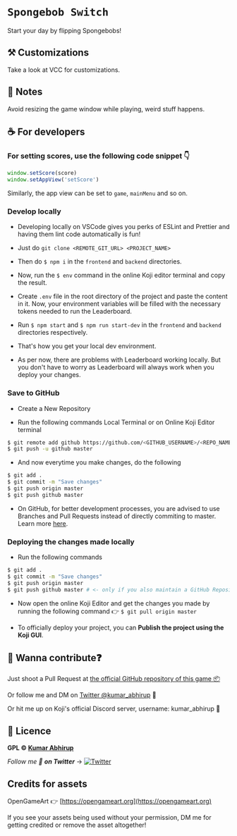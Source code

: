 # `Spongebob Switch`

Start your day by flipping Spongebobs!

## ⚒️ Customizations

Take a look at VCC for customizations.

## 📖 Notes

Avoid resizing the game window while playing, weird stuff happens.

## ☕ For developers

### For setting scores, use the following code snippet 👇

```js
window.setScore(score)
window.setAppView('setScore')
```

Similarly, the app view can be set to `game`, `mainMenu` and so on.

### Develop locally

- Developing locally on VSCode gives you perks of ESLint and Prettier and having them lint code automatically is fun!

- Just do `git clone <REMOTE_GIT_URL> <PROJECT_NAME>`

- Then do `$ npm i` in the `frontend` and `backend` directories.

- Now, run the `$ env` command in the online Koji editor terminal and copy the result.

- Create `.env` file in the root directory of the project and paste the content in it. Now, your environment variables will be filled with the necessary tokens needed to run the Leaderboard.

- Run `$ npm start` and `$ npm run start-dev` in the `frontend` and `backend` directories respectively.

- That's how you get your local dev environment.

- As per now, there are problems with Leaderboard working locally. But you don't have to worry as Leaderboard will always work when you deploy your changes.

### Save to GitHub

- Create a New Repository

- Run the following commands Local Terminal or on Online Koji Editor terminal

```bash
$ git remote add github https://github.com/<GITHUB_USERNAME>/<REPO_NAME>.git
$ git push -u github master
```

- And now everytime you make changes, do the following

```bash
$ git add .
$ git commit -m "Save changes"
$ git push origin master
$ git push github master
```

- On GitHub, for better development processes, you are advised to use Branches and Pull Requests instead of directly commiting to master. Learn more [here](https://guides.github.com/).

### Deploying the changes made locally

- Run the following commands

```bash
$ git add .
$ git commit -m "Save changes"
$ git push origin master
$ git push github master # <- only if you also maintain a GitHub Repository
```

- Now open the online Koji Editor and get the changes you made by running the following command 👉 `$ git pull origin master`

- To officially deploy your project, you can **Publish the project using the Koji GUI**.

## 🤙 Wanna contribute❓

Just shoot a Pull Request at [the official GitHub repository of this game 📦](https://github.com/KumarAbhirup/spongebob_switch)

Or follow me and DM on [Twitter @kumar_abhirup](https://twitter.com/kumar_abhirup) 🙌

Or hit me up on Koji's official Discord server, username: kumar_abhirup 🌱

## 📝 Licence

**GPL © [Kumar Abhirup](https://kumar.now.sh)**

_Follow me 👋 **on Twitter**_ →   [![Twitter](https://img.shields.io/twitter/follow/kumar_abhirup.svg?style=social&label=@kumar_abhirup)](https://twitter.com/kumar_abhirup)

## Credits for assets

OpenGameArt 👉 [https://opengameart.org](https://opengameart.org)

If you see your assets being used without your permission, DM me for getting credited or remove the asset altogether!
